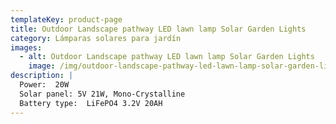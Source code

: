 ```yaml
---
templateKey: product-page
title: Outdoor Landscape pathway LED lawn lamp Solar Garden Lights
category: Lámparas solares para jardín
images:
  - alt: Outdoor Landscape pathway LED lawn lamp Solar Garden Lights
    image: /img/outdoor-landscape-pathway-led-lawn-lamp-solar-garden-lights.jpg
description: |
  Power:  20W
  Solar panel: 5V 21W, Mono-Crystalline
  Battery type:  LiFePO4 3.2V 20AH
---
```


